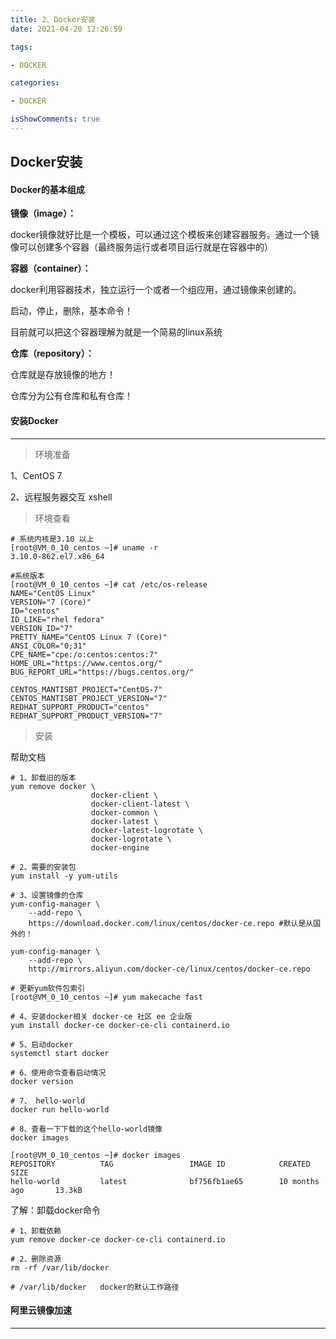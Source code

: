 ```yaml
---
title: 2、Docker安装
date: 2021-04-20 12:26:59

tags:

- DOCKER

categories:

- DOCKER

isShowComments: true
---
```


## Docker安装

#### Docker的基本组成

**镜像（image）：**

docker镜像就好比是一个模板，可以通过这个模板来创建容器服务。通过一个镜像可以创建多个容器（最终服务运行或者项目运行就是在容器中的）

**容器（container）：**

docker利用容器技术，独立运行一个或者一个组应用，通过镜像来创建的。

启动，停止，删除，基本命令！

目前就可以把这个容器理解为就是一个简易的linux系统

**仓库（repository）：**

仓库就是存放镜像的地方！

仓库分为公有仓库和私有仓库！



#### 安装Docker

----

>环境准备

1、CentOS 7

2、远程服务器交互 xshell

> 环境查看

```shell
# 系统内核是3.10 以上
[root@VM_0_10_centos ~]# uname -r
3.10.0-862.el7.x86_64
```

```shell
#系统版本
[root@VM_0_10_centos ~]# cat /etc/os-release 
NAME="CentOS Linux"
VERSION="7 (Core)"
ID="centos"
ID_LIKE="rhel fedora"
VERSION_ID="7"
PRETTY_NAME="CentOS Linux 7 (Core)"
ANSI_COLOR="0;31"
CPE_NAME="cpe:/o:centos:centos:7"
HOME_URL="https://www.centos.org/"
BUG_REPORT_URL="https://bugs.centos.org/"

CENTOS_MANTISBT_PROJECT="CentOS-7"
CENTOS_MANTISBT_PROJECT_VERSION="7"
REDHAT_SUPPORT_PRODUCT="centos"
REDHAT_SUPPORT_PRODUCT_VERSION="7"
```

>安装

帮助文档

```shell
# 1、卸载旧的版本
yum remove docker \
                  docker-client \
                  docker-client-latest \
                  docker-common \
                  docker-latest \
                  docker-latest-logrotate \
                  docker-logrotate \
                  docker-engine

# 2、需要的安装包
yum install -y yum-utils

# 3、设置镜像的仓库
yum-config-manager \
    --add-repo \
    https://download.docker.com/linux/centos/docker-ce.repo #默认是从国外的！
    
yum-config-manager \
    --add-repo \
	http://mirrors.aliyun.com/docker-ce/linux/centos/docker-ce.repo
	
# 更新yum软件包索引
[root@VM_0_10_centos ~]# yum makecache fast

# 4、安装docker相关 docker-ce 社区 ee 企业版
yum install docker-ce docker-ce-cli containerd.io

# 5、启动docker
systemctl start docker

# 6、使用命令查看启动情况
docker version

# 7、 hello-world
docker run hello-world

# 8、查看一下下载的这个hello-world镜像
docker images

[root@VM_0_10_centos ~]# docker images
REPOSITORY          TAG                 IMAGE ID            CREATED             SIZE
hello-world         latest              bf756fb1ae65        10 months ago       13.3kB

```

了解：卸载docker命令

```shell
# 1、卸载依赖
yum remove docker-ce docker-ce-cli containerd.io

# 2、删除资源
rm -rf /var/lib/docker

# /var/lib/docker	docker的默认工作路径
```



#### 阿里云镜像加速

----

